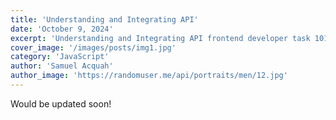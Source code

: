 ```yaml
---
title: 'Understanding and Integrating API'
date: 'October 9, 2024'
excerpt: 'Understanding and Integrating API frontend developer task 101'
cover_image: '/images/posts/img1.jpg'
category: 'JavaScript'
author: 'Samuel Acquah'
author_image: 'https://randomuser.me/api/portraits/men/12.jpg'
---
```


<!-- Markdown generator - https://jaspervdj.be/lorem-markdownum/ -->


Would be updated soon!